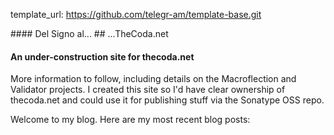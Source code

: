 template_url:  https://github.com/telegr-am/template-base.git

<div>
  #### Del Signo al...
  ## ...TheCoda.net
</div>


#### An under-construction site for thecoda.net

More information to follow, including details on the Macroflection and Validator projects.
I created this site so I'd have clear ownership of thecoda.net and could use it for publishing stuff via the Sonatype OSS repo.


<span data-lift="if?extra_true=has_blog">Welcome to my blog.  Here are my most recent blog posts:</span>

<div data-lift="if?extra_true=has_blog">
      <div data-lift="blog.simple"></div>
</div>

[title: Home]: /
